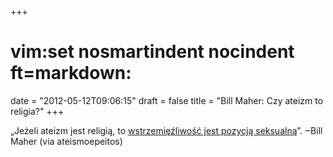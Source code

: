 +++
# vim:set nosmartindent nocindent ft=markdown:
date = "2012-05-12T09:06:15"
draft = false
title = "Bill Maher: Czy ateizm to religia?"
+++

„Jeżeli ateizm jest religią, to [wstrzemięźliwość jest pozycją
seksualną](http://www.youtube.com/watch?v=GIy2Ep5-qUA)”. ‒Bill Maher (via
ateismoepeitos)
